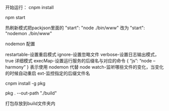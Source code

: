 
开始运行：
cnpm install

npm start 

热刷新模式把packjson里面的 "start": "node ./bin/www"
改为  "start": "nodemon ./bin/www"


nodemon 配置

restartable-设置重启模式 
ignore-设置忽略文件 
verbose-设置日志输出模式，true 详细模式 
execMap-设置运行服务的后缀名与对应的命令 
{ 
“js”: “node –harmony”
} 
表示使用 nodemon 代替 node 
watch-监听哪些文件的变化，当变化的时候自动重启 
ext-监控指定的后缀文件名

cnpm install -g pkg

pkg . --out-path "./build"

打包存放到build文件夹内